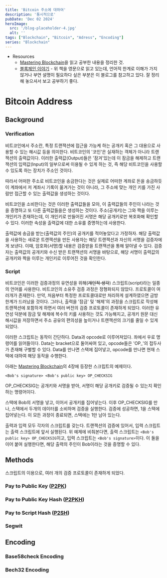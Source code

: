 ```yaml
---
title: 'Bitcoin 주소에 대하여'
description: '통시적으로'
pubDate: 'Dec 02 2024'
heroImage:
  src: '/blog-placeholder-4.jpg'
  alt: ''
tags: ["Blockchain", "Bitcoin", "Adress", "Encoding"]
series: "Blockchain"
---
```


* Resources
  * [Mastering Blockchain](https://github.com/bitcoinbook/bitcoinbook)을 읽고 공부한 내용을 정리한 것.
  * [블록체인 이야기](https://kwjdnjs.tistory.com/) - 위 책을 영문으로 읽고 있는데, 언어적 한계로 이해가 가지 않거나 부연 설명이 필요하다 싶은 부분은 이 블로그를 참고하고 있다. 잘 정리해 놓으셔서 보고 공부하기 좋다.

# Bitcoin Address

## Background

### Verification

비트코인에서 주소란, 특정 트랜잭션에 접근을 가능케 하는 공개키 혹은 그 대용으로 사용할 수 있는 해시값 등을 의미한다.
비트코인의 '코인'은 실재하는 객체가 아니라 트랜잭션의 출력값이다. 
이러한 출력값(Output)들은 '잠겨'있는데 이 잠금을 해제하고 트랜잭션의 입력값(Input)의 일부으로써 이용될 수 있게 하는 것,
즉 해당 비트코인을 사용할 수 있도록 하는 장치가 주소인 것이다.

따라서 어떠한 주소로 비트코인을 송금한다는 것은 실제로 어떠한 계좌로 돈을 송금하듯 이 계좌에서 저 계좌시
기록이 옮겨가는 것이 아니라, 그 주소에 맞는 개인 키를 가진 사람만 접근할 수 있는 출력값을 생성하는 것이다.

비트코인을 소비한다는 것은 이러한 출력값들을 모아, 이 출력값들의 주인이 나라는 것을 증명하고 또 다른 출력값들을은 생성하는 것이다.
주소(공개키)는 그와 짝을 이루는 개인키가 존재하는데, 이 개인키로 만들어진 서명은 해당 공개키로만 복호화해 확인할 수 있다.
이러한 속성을 출력값에 대한 소유를 증명하는데 사용한다.

출력값에 송금을 받는(출력값의 주인)의 공개키를 적어놓았다고 가정하자.
해당 출력값을 사용하는 새로운 트랜잭션을 만든 사용자는 해당 트랜잭션과 자신의 서명을 검증자에게 보낸다.
이때, 암호화(서명)할 내용은 검증받을 트랜잭션을 통해 알아낼 수 있다.
검증자는 출력값의 공개키와 수신 받은 트랜잭션의 서명을 바탕으로, 해당 서명이 출력값의 공개키와 짝을 이루는 개인키로 이루어진 것을
확인한다.

### Script

비트코인은 이러한 검증과정의 유연성을 위해(~~개인적 생각~~) 스크립트(script)라는 일종의 언어를 사용한다.
비트코인의 소유주 검증 과정은 정형화되지 않았다.
프로토콜이 여러개가 존재한다. 만약, 처음부터 특정한 프로토콜대로만 처리하게 설계하였으면 금방 한계가 드러났을 것이다.
그러나, 출력을 '잠금' 및 '해제'의 과정을 스크립트로 작성해 트랜잭션에 포함하게 하면서 여러 버전의 검증 프로토콜이 존재하게 되었다.
이러한 유연성 덕분에 잠금 및 해제에 복수의 키를 사용하는 것도 가능해지고, 공개키 원문 대신 해시값을 저장하면서
주소 공유의 편의성을 높이거나 트랜잭션의 크기를 줄일 수 있게 되었다.

이러한 스크립트는 동작이 간단하다. Data과 opcode로 이루어져있다. 좌에서 우로 명령어를 읽어들이다.
Data는 bracket으로 둘어싸여 있고, opcode들은 'OP_'의 접두사가 존재해 구별할 수 있다.
Data를 만나면 스택에 집어넣고, opcode를 만나면 현재 스택에 대하여 해당 동작을 수행한다.

아래는 [Mastering Blockchain](https://github.com/bitcoinbook/bitcoinbook)의 4장에 등장한 스크립트의 예제이다.

```Script
<Bob's signature> <Bob's public key> OP_CHECKSIG
```

OP_CHECKSIG는 공개키와 서명을 받아, 서명이 해당 공개키로 검증될 수 있는지 확인하는 명령어이다.

스택에 Bob의 서명을 넣고, 이어서 공개키를 집어넣는다.
이후 OP_CHECKSIG를 만나, 스택에서 두개의 데이터를 소비하며 검증을 실행한다.
검증에 성공하면, 1을 스택에 집어넣는다.
이 모든 과정이 종료되면, 스택에는 1만 남아 있는다.

출력과 입력 모두 각자의 스크립트를 갖는다.
트랜잭션의 검증에 있어서, 입력 스크립트는 출력 스크립트에 앞서 실행된다.
위 예제에 비춰본다면, 출력 스크립트는 `<Bob's public key> OP_CHECKSIG`이고, 입력 스크립트는 ` <Bob's signature> `이다.
이 둘을 이어 붙여 실행한다면, 해당 출력의 주인이 Bob이라는 것을 증명할 수 있다.

## Methods

스크립트의 이용으로, 여러 개의 검증 프로토콜이 존재하게 되었다.

### Pay to Public Key ([P2PK](https://kwjdnjs.tistory.com/59))

### Pay to Public Key Hash ([P2PKH](https://kwjdnjs.tistory.com/61))

### Pay to Script Hash ([P2SH](https://kwjdnjs.tistory.com/62))

### Segwit

## Encoding

### Base58check Encoding

### Bech32 Encoding
